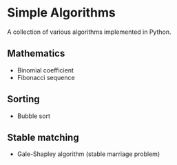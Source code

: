 # Simple Algorithms
A collection of various algorithms implemented in Python.

## Mathematics
* Binomial coefficient
* Fibonacci sequence

## Sorting
* Bubble sort

## Stable matching
* Gale-Shapley algorithm (stable marriage problem)
